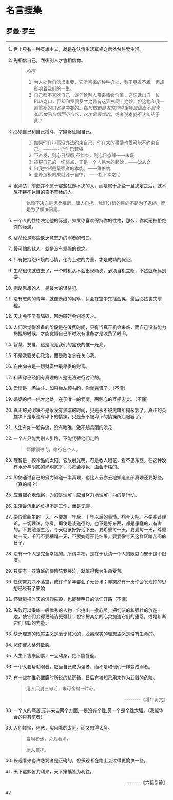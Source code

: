 # 名言搜集




## 罗曼·罗兰

-----

1. 世上只有一种英雄主义，就是在认清生活真相之后依然热爱生活。

2. 先相信自己，然後別人才會相信你。

    > *心得*
    >
    > 1. 为人处世自信很重要，它所带来的种种好处，看不见摸不着。但却影响着我们的一生。
    > 2. 自己都不喜欢自己，谈何给别人带来情绪价值。这句话出自一位PUA之口，但却和罗曼罗兰之言有这异曲同工之妙。但这也和我一直重视的自省是冲突的。*如何做到自省的同时保持自信而不自卑，如何做到自信而不自恋，这才是最难的*。或者说本就不该纠结于此？

3. 必须自己和自己搏斗，才能够征服自己。

    > 1. 如果你在小事没办法约束自己，你在大的事情也很可能不约束自己。--------华伦·巴菲特
    > 2. 不奋发，则心日颓靡;不检束，则心日恣肆——朱熹
    > 3. 征服自己的一切弱点，正是一个人伟大的起始。——沈从文
    > 4. 自我控制是最强者的本能。——萧伯纳
    > 5. 登峰造极的成就源于自律。 ——松下幸之助

4. 很清楚，前途并不属于那些犹豫不决的人，而是属于那些一旦决定之后，就不屈不挠不达目的誓不罢休的人。

    > 犹豫不决亦是优柔寡断、庸人自扰。我们分析的目的不是为了退缩，而是为了解决问题。

5. 一个人的性格决定他的际遇。如果你喜欢保持你的性格，那么，你就无权拒绝你的际遇。

6. 宿命论是那些缺乏意志力的弱者的借口。

7. 最可怕的敌人，就是没有坚强的信念。

8. 只有把抱怨环境的心情，化为上进的力量，才是成功的保证。

9. 生命很快就过去了，一个时机从不会出现两次。必须当机立断，不然就永远别要。

10. 扼杀思想的人，是最大的谋杀犯。

11. 没有志向的青年，就像断线的风筝，只会在空中东摇西晃，最后必然丧失前程。

12. 天才免不了有障碍，因为障碍会创造天才。

13. 人们常觉得准备的阶段是在浪费时间，只有当真正机会来临，而自己没有能力把握的时候，才能觉悟自己平时没有准备才是浪费了时间。

14. 智慧、友爱，这是照亮我们的黑夜的惟一光亮。

15. 不是我要关心政治，而是政治总在关心我。

16. 自由向来是一切财富中最昂贵的财富。

17. 和声称已经拥有真理的人是无法进行讨论的。

18. 爱情是一场决斗。如果你左顾右盼，你就完蛋了。（不懂）

19. 婚姻的唯一伟大之处，在于唯一的爱情，两颗心的互相忠实。（不懂）

20. 真正的光明决不是永没有黑暗的时间，只是永不被黑暗所掩蔽罢了。真正的英雄决不是永没有卑下的情操，只是永不被卑下的情操所屈服罢了。

21. 人生有如一股奔流，没有暗礁，激不起美丽的浪花

22. 一个人只能为别人引路，不能代替他们走路 

     >  师傅领进门，修行在个人。

23. 理智是一颗冷酷的太阳，它放射光明，可是教人眼花，看不见东西。在这种没有水分与阴影的光明底下，心灵会褪色，血会干枯的。

24. 即使通过自己的努力知道一半真理，也比人云亦云地知道全部真理还要好些。（真的吗？）

25. 应当细心地观察，为的是理解；应当努力地理解，为的是行动。

26. 生活最沉重的负担不是工作，而是无聊。

27. 要珍重新生的一天。不要想一年后、十年以后的事情。想今天吧。不要空谈理论。一切理论，你看，即使是谈道德的，也不是好东西，都是愚蠢的，有害的。不要勉强生活。今天就该好好活下去。要珍重每一天。要爱每一天，尊重每一天，千万不要糟蹋一天，不要妨碍开花结果。要爱像今天这样灰暗苦闷的日子。

28. 没有一个人是完全幸福的。所谓幸福，是在于认清一个人的限度而安于这个限度。

29. 只要有一双真诚的眼睛陪我哭泣，就值得我为生命受苦。

30. 任何努力决不落空，或许许多年都会了无音讯；却突然有一天你会发现你的思想已经有了影响

31. 怀疑能把昨天的信仰摧毁，也能替明日的信仰开路（不懂）

32. 失败可以锻炼一般优秀的人物：它挑出一批心灵，把纯洁的和强壮的放在一边，使它们变得更纯洁更强壮；但它把其余的心灵加速它们的堕落，或是斩断它们飞跃的力量。

33. 缺乏理想的现实主义是毫无意义的，脱离现实的理想主义是没有生命的。

34. 悲伤使人格外敏感。

35. 人生不售来回票，一旦动身，绝不能复返。

36. 一个人要帮助弱者，应当自己成为强者，而不是和他们一样变成弱者。

37. 有一些在推心置腹时所说的私房话，日后有被知己用来作为武器的危险。

    > 逢人只说三句话，未可全抛一片心。                         <p align="right">--------《增广贤文》</p>

38. 一个人的痛苦,无非来自两个方面,一是没有个性,另一个是个性太强。（我能体会的只有前者）

39. 人们烦恼，迷惑，实因看的太近，而又想得太多。

    > 当局者迷，旁观者清。
    >
    > 庸人自扰。

40. 长远看来也许悲观者是正确的，但乐观者在路上会过得更愉快一些。





41. 天下熙熙皆为利来，天下攘攘皆为利往。                 <p align="right">-------《六韬引谚》</p>

1. 

